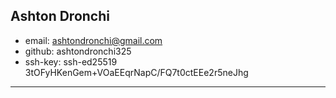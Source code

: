 ## Ashton Dronchi

* email: ashtondronchi@gmail.com
* github: ashtondronchi325
* ssh-key: ssh-ed25519 3tOFyHKenGem+VOaEEqrNapC/FQ7t0ctEEe2r5neJhg

---

